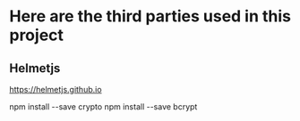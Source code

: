 # Here are the third parties used in this project

## Helmetjs
https://helmetjs.github.io

npm install --save crypto
npm install --save bcrypt


